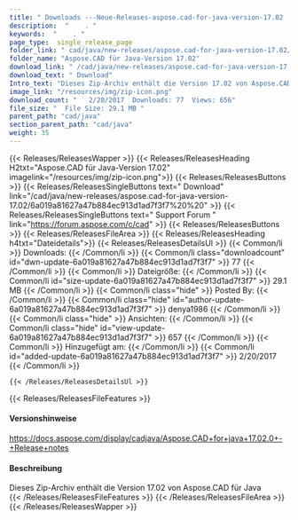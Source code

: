 ```yaml
---
title: " Downloads ---Neue-Releases-aspose.cad-for-java-version-17.02 . "
description:  "    . " 
keywords:  "    . " 
page_type:  single_release_page
folder_link: " cad/java/new-releases/aspose.cad-for-java-version-17.02/"
folder_name: "Aspose.CAD für Java-Version 17.02"
download_link: " /cad/java/new-releases/aspose.cad-for-java-version-17.02/6a019a81627a47b884ec913d1ad7f3f7"
download_text: " Download"
Intro_text: "Dieses Zip-Archiv enthält die Version 17.02 von Aspose.CAD für Java"
image_link: "/resources/img/zip-icon.png"
download_count: "   2/20/2017  Downloads: 77  Views: 656"
file_size: "  File Size: 29.1 MB "
parent_path: "cad/java"
section_parent_path: "cad/java"
weight: 35
---
```


{{< Releases/ReleasesWapper >}}
  {{< Releases/ReleasesHeading H2txt="Aspose.CAD für Java-Version 17.02" imagelink="/resources/img/zip-icon.png">}}
  {{< Releases/ReleasesButtons >}}
    {{< Releases/ReleasesSingleButtons text=" Download" link="/cad/java/new-releases/aspose.cad-for-java-version-17.02/6a019a81627a47b884ec913d1ad7f3f7%20%20" >}}
    {{< Releases/ReleasesSingleButtons text=" Support Forum " link="https://forum.aspose.com/c/cad" >}}
  {{< Releases/ReleasesButtons >}}
  {{< Releases/ReleasesFileArea >}}
    {{< Releases/ReleasesHeading h4txt="Dateidetails">}}
    {{< Releases/ReleasesDetailsUl >}}
            {{< Common/li >}} Downloads: {{< /Common/li >}}
      {{< Common/li class="downloadcount" id="dwn-update-6a019a81627a47b884ec913d1ad7f3f7" >}} 77 {{< /Common/li >}}
      {{< Common/li >}} Dateigröße: {{< /Common/li >}}
      {{< Common/li id="size-update-6a019a81627a47b884ec913d1ad7f3f7" >}} 29.1 MB {{< /Common/li >}} 
      {{< Common/li  class="hide" >}} Posted By: {{< /Common/li >}} 
      {{< Common/li class="hide" id="author-update-6a019a81627a47b884ec913d1ad7f3f7" >}} denya1986 {{< /Common/li >}}
      {{< Common/li class="hide" >}} Ansichten: {{< /Common/li >}}
      {{< Common/li class="hide" id="view-update-6a019a81627a47b884ec913d1ad7f3f7" >}} 657 {{< /Common/li >}}
      {{< Common/li >}} Hinzugefügt am: {{< /Common/li >}}
      {{< Common/li id="added-update-6a019a81627a47b884ec913d1ad7f3f7" >}} 2/20/2017 {{< /Common/li >}} 

    {{< /Releases/ReleasesDetailsUl >}}

  {{< Releases/ReleasesFileFeatures >}}
      <h4>Versionshinweise</h4><div> <a href="https://docs.aspose.com/display/cadjava/Aspose.CAD+for+java+17.02.0+-+Release+notes">https://docs.aspose.com/display/cadjava/Aspose.CAD+for+java+17.02.0+-+Release+notes</a></div><h4> Beschreibung</h4><div class="HTMLDescription"> Dieses Zip-Archiv enthält die Version 17.02 von Aspose.CAD für Java</div>
  {{< /Releases/ReleasesFileFeatures >}}
 {{< /Releases/ReleasesFileArea >}}
{{< /Releases/ReleasesWapper >}}



